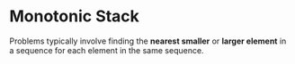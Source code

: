 # Monotonic Stack

Problems typically involve finding the **nearest smaller** or **larger element** in a sequence for each element in the same sequence.
